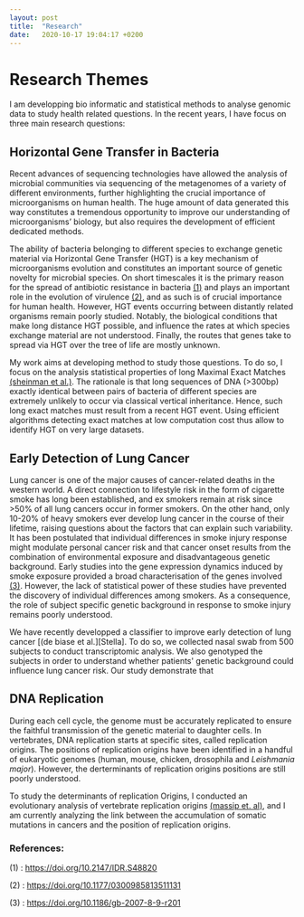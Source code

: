 ```yaml
---
layout: post
title:  "Research"
date:   2020-10-17 19:04:17 +0200
---
```


# Research Themes

I am developping bio informatic and statistical methods to analyse genomic data to study health related questions.
In the recent years, I have focus on three main research questions:

## Horizontal Gene Transfer in Bacteria

Recent advances of sequencing technologies have allowed the analysis of microbial
communities via sequencing of the metagenomes of a variety of different environments, further
highlighting the crucial importance of microorganisms on human health. The huge amount of data
generated this way constitutes a tremendous opportunity to improve our understanding of
microorganisms’ biology, but also requires the development of efficient dedicated methods.

The ability of bacteria belonging to different species to exchange genetic material via
Horizontal Gene Transfer (HGT) is a key mechanism of microorganisms evolution and constitutes an
important source of genetic novelty for microbial species. On short timescales it is the primary
reason for the spread of antibiotic resistance in bacteria [(1)][Ref1] and plays an important role in the
evolution of virulence [(2)][Ref2], and as such is of crucial importance for human health.
 However, HGT events occurring between distantly related organisms remain poorly studied. Notably, the biological conditions that
make long distance HGT possible, and influence the rates at which species exchange material are not
understood. Finally, the routes that genes take to spread via HGT over the tree of life are mostly unknown.

My work aims at developing method to study those questions. To do so, I focus on the analysis
statistical properties of long Maximal Exact Matches [(sheinman et al.)][Misha]. The rationale
is that long sequences of DNA (>300bp) exactly identical between pairs of bacteria of different
species are extremely unlikely to occur via classical vertical inheritance. Hence, such long exact
matches must result from a recent HGT event. Using efficient algorithms detecting exact matches at
low computation cost thus allow to identify HGT on very large datasets.


## Early Detection of  Lung Cancer

Lung cancer is one of the major causes of cancer-related deaths in the western world. A
direct connection to lifestyle risk in the form of cigarette smoke has long been established, and ex
smokers remain at risk since >50% of all lung cancers occur in former smokers. On the other hand,
only 10-20% of heavy smokers ever develop lung cancer in the course of their lifetime, raising
questions about the factors that can explain such variability. It has been postulated that individual
differences in smoke injury response might modulate personal cancer risk and that cancer onset
results from the combination of environmental exposure and disadvantageous genetic background.
Early studies into the gene expression dynamics induced by smoke exposure provided a broad
characterisation of the genes involved [(3)][Ref3]. However, the lack of statistical power of these studies
have prevented the discovery of individual differences among smokers. As a consequence, the role
of subject specific genetic background in response to smoke injury remains poorly understood.

We have recently developped a classifier to improve early detection of lung cancer [(de biase et al.][Stella].
To do so, we collected nasal swab from 500 subjects to conduct transcriptomic analysis. We also genotyped the subjects
in order to understand whether patients' genetic background could influence lung cancer risk.
Our study demonstrate that

## DNA Replication 

During each cell cycle, the genome must be accurately replicated to ensure the faithful transmission of the genetic material
 to daughter cells. In vertebrates, DNA replication starts at specific sites,
 called replication origins. The positions of replication origins have been identified in a handful of eukaryotic genomes
(human, mouse, chicken, drosophila and *Leishmania major*). However, the derterminants of replication origins 
positions are still poorly understood.

To study the determinants of replication Origins, I conducted an evolutionary analysis of vertebrate replication origins
 [(massip et. al)][Oris], and I am currently analyzing the link between the accumulation of somatic mutations in cancers 
and the position of replication origins.
 


[Ref1]: https://doi.org/10.2147/IDR.S48820
[Ref2]: https://doi.org/10.1177/0300985813511131
[Misha]: https://elifesciences.org/articles/62719
[Ref3]: https://doi.org/10.1186/gb-2007-8-9-r201
[Oris]: https://academic.oup.com/nar/article/47/10/5114/5420529

### References:

(1) :  https://doi.org/10.2147/IDR.S48820

(2) :  https://doi.org/10.1177/0300985813511131

(3) :  https://doi.org/10.1186/gb-2007-8-9-r201

